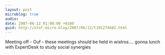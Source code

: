 ```yaml
---
layout: post
microblog: true
audio: 
date: 2007-06-12 01:00:00 +0100
guid: http://xtof.micro.blog/2007/06/12/t101274682.html
---
```

Meeting off - Ouf - these meetings should be held in wistros.... gonna lunch with ExpertDesk to study social synergies
